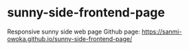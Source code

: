 # sunny-side-frontend-page
Responsive sunny side web page Github page: https://sanmi-owoka.github.io/sunny-side-frontend-page/
